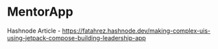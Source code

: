 # MentorApp

Hashnode Article - https://fatahrez.hashnode.dev/making-complex-uis-using-jetpack-compose-building-leadership-app
